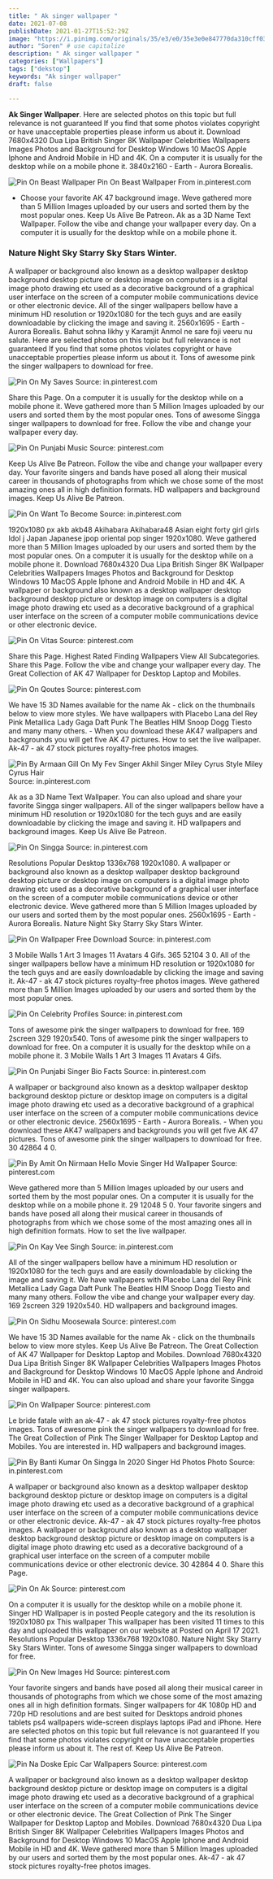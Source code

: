```yaml
---
title: " Ak singer wallpaper "
date: 2021-07-08
publishDate: 2021-01-27T15:52:29Z
image: "https://i.pinimg.com/originals/35/e3/e0/35e3e0e847770da310cff03147a58061.jpg"
author: "Soren" # use capitalize
description: " Ak singer wallpaper "
categories: ["Wallpapers"]
tags: ["dekstop"]
keywords: "Ak singer wallpaper"
draft: false

---
```



**Ak Singer Wallpaper**. Here are selected photos on this topic but full relevance is not guaranteed If you find that some photos violates copyright or have unacceptable properties please inform us about it. Download 7680x4320 Dua Lipa British Singer 8K Wallpaper Celebrities Wallpapers Images Photos and Background for Desktop Windows 10 MacOS Apple Iphone and Android Mobile in HD and 4K. On a computer it is usually for the desktop while on a mobile phone it. 3840x2160 - Earth - Aurora Borealis.

![Pin On Beast Wallpaper](https://i.pinimg.com/474x/db/0d/ed/db0dedf91cdaa5fedd2ead81fd4cd92e.jpg "Pin On Beast Wallpaper")
Pin On Beast Wallpaper From in.pinterest.com


- Choose your favorite AK 47 background image. Weve gathered more than 5 Million Images uploaded by our users and sorted them by the most popular ones. Keep Us Alive Be Patreon. Ak as a 3D Name Text Wallpaper. Follow the vibe and change your wallpaper every day. On a computer it is usually for the desktop while on a mobile phone it.

### Nature Night Sky Starry Sky Stars Winter.

A wallpaper or background also known as a desktop wallpaper desktop background desktop picture or desktop image on computers is a digital image photo drawing etc used as a decorative background of a graphical user interface on the screen of a computer mobile communications device or other electronic device. All of the singer wallpapers bellow have a minimum HD resolution or 1920x1080 for the tech guys and are easily downloadable by clicking the image and saving it. 2560x1695 - Earth - Aurora Borealis. Bahut sohna likhy y Karamjit Anmol ne sare foji veeru nu salute. Here are selected photos on this topic but full relevance is not guaranteed If you find that some photos violates copyright or have unacceptable properties please inform us about it. Tons of awesome pink the singer wallpapers to download for free.


![Pin On My Saves](https://i.pinimg.com/474x/12/60/ad/1260ad81cc913d81b80104e0d37569a4.jpg "Pin On My Saves")
Source: in.pinterest.com

Share this Page. On a computer it is usually for the desktop while on a mobile phone it. Weve gathered more than 5 Million Images uploaded by our users and sorted them by the most popular ones. Tons of awesome Singga singer wallpapers to download for free. Follow the vibe and change your wallpaper every day.

![Pin On Punjabi Music](https://i.pinimg.com/originals/69/24/47/69244732491c44dbf1ade39ca107d0a2.jpg "Pin On Punjabi Music")
Source: pinterest.com

Keep Us Alive Be Patreon. Follow the vibe and change your wallpaper every day. Your favorite singers and bands have posed all along their musical career in thousands of photographs from which we chose some of the most amazing ones all in high definition formats. HD wallpapers and background images. Keep Us Alive Be Patreon.

![Pin On Want To Become](https://i.pinimg.com/originals/15/bf/06/15bf06f3827ba6a4a8df5d4c0105b055.png "Pin On Want To Become")
Source: in.pinterest.com

1920x1080 px akb akb48 Akihabara Akihabara48 Asian eight forty girl girls Idol j Japan Japanese jpop oriental pop singer 1920x1080. Weve gathered more than 5 Million Images uploaded by our users and sorted them by the most popular ones. On a computer it is usually for the desktop while on a mobile phone it. Download 7680x4320 Dua Lipa British Singer 8K Wallpaper Celebrities Wallpapers Images Photos and Background for Desktop Windows 10 MacOS Apple Iphone and Android Mobile in HD and 4K. A wallpaper or background also known as a desktop wallpaper desktop background desktop picture or desktop image on computers is a digital image photo drawing etc used as a decorative background of a graphical user interface on the screen of a computer mobile communications device or other electronic device.

![Pin On Vitas](https://i.pinimg.com/originals/9d/df/62/9ddf6264baccb8764562a8858e4b43ad.jpg "Pin On Vitas")
Source: pinterest.com

Share this Page. Highest Rated Finding Wallpapers View All Subcategories. Share this Page. Follow the vibe and change your wallpaper every day. The Great Collection of AK 47 Wallpaper for Desktop Laptop and Mobiles.

![Pin On Qoutes](https://i.pinimg.com/originals/09/91/fe/0991fed0eb0f76388b4c0e56b3b37905.jpg "Pin On Qoutes")
Source: pinterest.com

We have 15 3D Names available for the name Ak - click on the thumbnails below to view more styles. We have wallpapers with Placebo Lana del Rey Pink Metallica Lady Gaga Daft Punk The Beatles HIM Snoop Dogg Tiesto and many many others. - When you download these AK47 wallpapers and backgrounds you will get five AK 47 pictures. How to set the live wallpaper. Ak-47 - ak 47 stock pictures royalty-free photos images.

![Pin By Armaan Gill On My Fev Singer Akhil Singer Miley Cyrus Style Miley Cyrus Hair](https://i.pinimg.com/originals/b2/84/47/b28447da8d3f027ae9ecab4c0354ed7b.jpg "Pin By Armaan Gill On My Fev Singer Akhil Singer Miley Cyrus Style Miley Cyrus Hair")
Source: in.pinterest.com

Ak as a 3D Name Text Wallpaper. You can also upload and share your favorite Singga singer wallpapers. All of the singer wallpapers bellow have a minimum HD resolution or 1920x1080 for the tech guys and are easily downloadable by clicking the image and saving it. HD wallpapers and background images. Keep Us Alive Be Patreon.

![Pin On Singga](https://i.pinimg.com/originals/43/cc/8e/43cc8e7bb52d1ea6c32db112214b1df3.jpg "Pin On Singga")
Source: in.pinterest.com

Resolutions Popular Desktop 1336x768 1920x1080. A wallpaper or background also known as a desktop wallpaper desktop background desktop picture or desktop image on computers is a digital image photo drawing etc used as a decorative background of a graphical user interface on the screen of a computer mobile communications device or other electronic device. Weve gathered more than 5 Million Images uploaded by our users and sorted them by the most popular ones. 2560x1695 - Earth - Aurora Borealis. Nature Night Sky Starry Sky Stars Winter.

![Pin On Wallpaper Free Download](https://i.pinimg.com/originals/28/8e/43/288e43cdb231a3211c20a8ae8bc615cd.jpg "Pin On Wallpaper Free Download")
Source: in.pinterest.com

3 Mobile Walls 1 Art 3 Images 11 Avatars 4 Gifs. 365 52104 3 0. All of the singer wallpapers bellow have a minimum HD resolution or 1920x1080 for the tech guys and are easily downloadable by clicking the image and saving it. Ak-47 - ak 47 stock pictures royalty-free photos images. Weve gathered more than 5 Million Images uploaded by our users and sorted them by the most popular ones.

![Pin On Celebrity Profiles](https://i.pinimg.com/564x/41/c7/fa/41c7fad41fd085c9671dc8b30a20f1de.jpg "Pin On Celebrity Profiles")
Source: in.pinterest.com

Tons of awesome pink the singer wallpapers to download for free. 169 2screen 329 1920x540. Tons of awesome pink the singer wallpapers to download for free. On a computer it is usually for the desktop while on a mobile phone it. 3 Mobile Walls 1 Art 3 Images 11 Avatars 4 Gifs.

![Pin On Punjabi Singer Bio Facts](https://i.pinimg.com/736x/0c/e6/ea/0ce6ead96e9a91b4f921fbed0d7f5c52.jpg "Pin On Punjabi Singer Bio Facts")
Source: in.pinterest.com

A wallpaper or background also known as a desktop wallpaper desktop background desktop picture or desktop image on computers is a digital image photo drawing etc used as a decorative background of a graphical user interface on the screen of a computer mobile communications device or other electronic device. 2560x1695 - Earth - Aurora Borealis. - When you download these AK47 wallpapers and backgrounds you will get five AK 47 pictures. Tons of awesome pink the singer wallpapers to download for free. 30 42864 4 0.

![Pin By Amit On Nirmaan Hello Movie Singer Hd Wallpaper](https://i.pinimg.com/originals/f5/2b/fb/f52bfbdaeff7429d7008adf39944a71f.jpg "Pin By Amit On Nirmaan Hello Movie Singer Hd Wallpaper")
Source: pinterest.com

Weve gathered more than 5 Million Images uploaded by our users and sorted them by the most popular ones. On a computer it is usually for the desktop while on a mobile phone it. 29 12048 5 0. Your favorite singers and bands have posed all along their musical career in thousands of photographs from which we chose some of the most amazing ones all in high definition formats. How to set the live wallpaper.

![Pin On Kay Vee Singh](https://i.pinimg.com/originals/8c/e6/d3/8ce6d37fa3a2d5b6dcab1e70b510dd35.jpg "Pin On Kay Vee Singh")
Source: in.pinterest.com

All of the singer wallpapers bellow have a minimum HD resolution or 1920x1080 for the tech guys and are easily downloadable by clicking the image and saving it. We have wallpapers with Placebo Lana del Rey Pink Metallica Lady Gaga Daft Punk The Beatles HIM Snoop Dogg Tiesto and many many others. Follow the vibe and change your wallpaper every day. 169 2screen 329 1920x540. HD wallpapers and background images.

![Pin On Sidhu Moosewala](https://i.pinimg.com/originals/de/5b/96/de5b96519f197b1b8148eb479fd9b451.jpg "Pin On Sidhu Moosewala")
Source: pinterest.com

We have 15 3D Names available for the name Ak - click on the thumbnails below to view more styles. Keep Us Alive Be Patreon. The Great Collection of AK 47 Wallpaper for Desktop Laptop and Mobiles. Download 7680x4320 Dua Lipa British Singer 8K Wallpaper Celebrities Wallpapers Images Photos and Background for Desktop Windows 10 MacOS Apple Iphone and Android Mobile in HD and 4K. You can also upload and share your favorite Singga singer wallpapers.

![Pin On Wallpaper](https://i.pinimg.com/originals/f2/61/56/f261566dd5e84070d352bf41851b497b.jpg "Pin On Wallpaper")
Source: pinterest.com

Le bride fatale with an ak-47 - ak 47 stock pictures royalty-free photos images. Tons of awesome pink the singer wallpapers to download for free. The Great Collection of Pink The Singer Wallpaper for Desktop Laptop and Mobiles. You are interested in. HD wallpapers and background images.

![Pin By Banti Kumar On Singga In 2020 Singer Hd Photos Photo](https://i.pinimg.com/originals/c4/05/d7/c405d7f7c65c0eadb1bd56272c04b4c9.jpg "Pin By Banti Kumar On Singga In 2020 Singer Hd Photos Photo")
Source: in.pinterest.com

A wallpaper or background also known as a desktop wallpaper desktop background desktop picture or desktop image on computers is a digital image photo drawing etc used as a decorative background of a graphical user interface on the screen of a computer mobile communications device or other electronic device. Ak-47 - ak 47 stock pictures royalty-free photos images. A wallpaper or background also known as a desktop wallpaper desktop background desktop picture or desktop image on computers is a digital image photo drawing etc used as a decorative background of a graphical user interface on the screen of a computer mobile communications device or other electronic device. 30 42864 4 0. Share this Page.

![Pin On Ak](https://i.pinimg.com/564x/bb/31/6c/bb316c8ce987e838af12356d4d750d5d.jpg "Pin On Ak")
Source: pinterest.com

On a computer it is usually for the desktop while on a mobile phone it. Singer HD Wallpaper is in posted People category and the its resolution is 1920x1080 px This wallpaper This wallpaper has been visited 11 times to this day and uploaded this wallpaper on our website at Posted on April 17 2021. Resolutions Popular Desktop 1336x768 1920x1080. Nature Night Sky Starry Sky Stars Winter. Tons of awesome Singga singer wallpapers to download for free.

![Pin On New Images Hd](https://i.pinimg.com/474x/86/52/5f/86525fcd92a60bb85676d69b141722d9.jpg "Pin On New Images Hd")
Source: pinterest.com

Your favorite singers and bands have posed all along their musical career in thousands of photographs from which we chose some of the most amazing ones all in high definition formats. Singer wallpapers for 4K 1080p HD and 720p HD resolutions and are best suited for Desktops android phones tablets ps4 wallpapers wide-screen displays laptops iPad and iPhone. Here are selected photos on this topic but full relevance is not guaranteed If you find that some photos violates copyright or have unacceptable properties please inform us about it. The rest of. Keep Us Alive Be Patreon.

![Pin Na Doske Epic Car Wallpapers](https://i.pinimg.com/originals/35/e3/e0/35e3e0e847770da310cff03147a58061.jpg "Pin Na Doske Epic Car Wallpapers")
Source: pinterest.com

A wallpaper or background also known as a desktop wallpaper desktop background desktop picture or desktop image on computers is a digital image photo drawing etc used as a decorative background of a graphical user interface on the screen of a computer mobile communications device or other electronic device. The Great Collection of Pink The Singer Wallpaper for Desktop Laptop and Mobiles. Download 7680x4320 Dua Lipa British Singer 8K Wallpaper Celebrities Wallpapers Images Photos and Background for Desktop Windows 10 MacOS Apple Iphone and Android Mobile in HD and 4K. Weve gathered more than 5 Million Images uploaded by our users and sorted them by the most popular ones. Ak-47 - ak 47 stock pictures royalty-free photos images.

